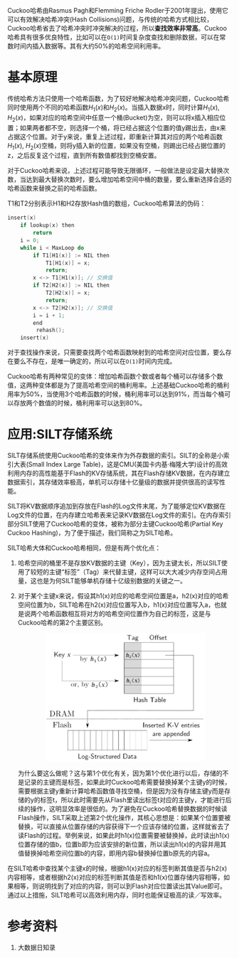 Cuckoo哈希由Rasmus Pagh和Flemming Friche Rodler于2001年提出，使用它可以有效解决哈希冲突(Hash Collisions)问题，与传统的哈希方式相比较，Cuckoo哈希省去了哈希冲突时冲突解决的过程，所以**查找效率非常高**。Cuckoo哈希具有很多优良特性，比如可以在`O(1)`时间复杂度查找和删除数据，可以在常数时间内插入数据等。其有大约50%的哈希空间利用率。

# 基本原理

传统哈希方法只使用一个哈希函数，为了较好地解决哈希冲突问题，Cuckoo哈希同时使用两个不同的哈希函数$H_1
(x)$和$H_2(x)$。当插入数据x时，同时计算$H_1
(x)$, $H_2(x)$，如果对应的哈希空间中任意一个桶(Bucket)为空，则可以将x插入相应位置；如果两者都不空，则选择一个桶，将已经占据这个位置的值y踢出去，由x来占据这个位置。对于y来说，重复上述过程，即重新计算其对应的两个哈希函数$H_1
(x)$, $H_2(x)$空桶，则将y插入新的位置，如果没有空桶，则踢出已经占据位置的z，之后反复这个过程，直到所有数值都找到空桶安置。

对于Cuckoo哈希来说，上述过程可能导致无限循环，一般做法是设定最大替换次数，当达到最大替换次数时，要么增加哈希空间中桶的数量，要么重新选择合适的哈希函数来替换之前的哈希函数。

T1和T2分别表示H1和H2存放Hash值的数组，Cuckoo哈希算法的伪码：

```C++
insert(x)
    if lookup(x) then
        return 
    i = 0;
	while i < MaxLoop do
        if T1[H1(x)] := NIL then
			T1[H1(x)] = x;
			return;
		x <-> T1[H1(x)]; // 交换值
		if T2[H2(x)] := NIL then
			T2[H2(x)] = x;
			return;
		x <-> T2[H2(x)]; // 交换值
		i = i + 1;
		end
         rehash();
	insert(x)
```

对于查找操作来说，只需要查找两个哈希函数映射到的哈希空间对应位置，要么存在要么不存在，是唯一确定的，所以可以在`O(1)`时间内完成。

Cuckoo哈希有两种常见的变体：增加哈希函数个数或者每个桶可以存储多个数值，这两种变体都是为了提高哈希空间的桶利用率。上述基础Cuckoo哈希的桶利用率为50%，当使用3个哈希函数的时候，桶利用率可以达到91%，而当每个桶可以存放两个数值的时候，桶利用率可以达到80%。



# 应用:SILT存储系统

SILT存储系统使用Cuckoo哈希的变体来作为外存数据的索引。SILT的全称是小索引大表(Small Index Large Table)，这是CMU(美国卡内基·梅隆大学)设计的高效利用内存的高性能基于Flash的KV存储系统，其在Flash存储KV数据，在内存建立数据索引，其存储效率极高，单机可以存储十亿量级的数据并提供很高的读写性能。

SILT将KV数据顺序追加到存放在Flash的Log文件末尾，为了能够定位KV数据在Log文件的位置，在内存建立哈希表来记录KV数据在Log文件的索引。在内存索引部分SILT使用了Cuckoo哈希的变体，被称为部分主键Cuckoo哈希(Partial Key Cuckoo Hashing)，为了便于描述，我们简称之为SILT哈希。

SILT哈希大体和Cuckoo哈希相同，但是有两个优化点：

1. 哈希空间的桶里不是存放KV数据的主键（Key），因为主键太长，所以SILT使用了较短的主键“标签”（Tag）来代替主键，这样可以大大减少内存空间占用量，这也是为何SILT能够单机存储十亿级别数据的关键之一。

2. 对于某个主键x来说，假设其h1(x)对应的哈希空间位置是a，h2(x)对应的哈希空间位置为b，SILT哈希在h2(x)对应位置写入b，h1(x)对应位置写入a，也就是说两个哈希函数相互将对方的哈希空间位置作为自己的标签，这是与Cuckoo哈希的第2个主要区别。

    <center>
        <img src="./img/03_06_SITL_Hash.png" width=75% height=75%>
    </center>

    为什么要这么做呢？这与第1个优化有关，因为第1个优化进行以后，存储的不是记录的主键而是标签，如果此时Cuckoo哈希需要替换掉某个主键y的时候，需要根据主键y重新计算哈希函数值寻找空桶，但是因为没有存储主键y而是存储的y的标签t，所以此时需要先从Flash里读出标签t对应的主键y，才能进行后续的操作，这明显效率是很低的。为了避免在Cuckoo哈希替换数据的时候读Flash操作，SILT采取上述第2个优化操作，其核心思想是：如果某个位置要被替换，可以直接从位置存储的内容获得下一个应该存储的位置，这样就省去了读Flash的过程。举例来说，如果此时h1(x)位置需要被替换掉，此时读出h1(x)位置存储的值b，位置b即为应该安排的新位置，所以读出h1(x)的内容并用其值替换掉哈希空间位置b的内容，即用内容b替换掉位置b原先的内容a。

在SILT哈希中查找某个主键x的时候，根据h1(x)对应的标签判断其值是否与h2(x)内容相等，或者根据h2(x)对应的标签判断其值是否和h1(x)位置存储内容相等，如果相等，则说明找到了对应的内容，则可以到Flash对应位置读出其Value即可。通过以上措施，SILT哈希可以高效利用内存，同时也能保证极高的读／写效率。

# 参考资料

1. 大数据日知录